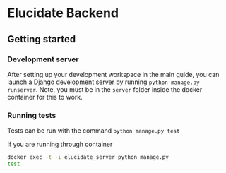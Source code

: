 # Elucidate Backend

## Getting started

### Development server

After setting up your development workspace in the main guide, you can launch a Django development server by running `python manage.py runserver`. Note, you must be in the `server` folder inside the docker container for this to work.

### Running tests

Tests can be run with the command `python manage.py test`

If you are running through container

```bash
docker exec -t -i elucidate_server python manage.py
test
```
